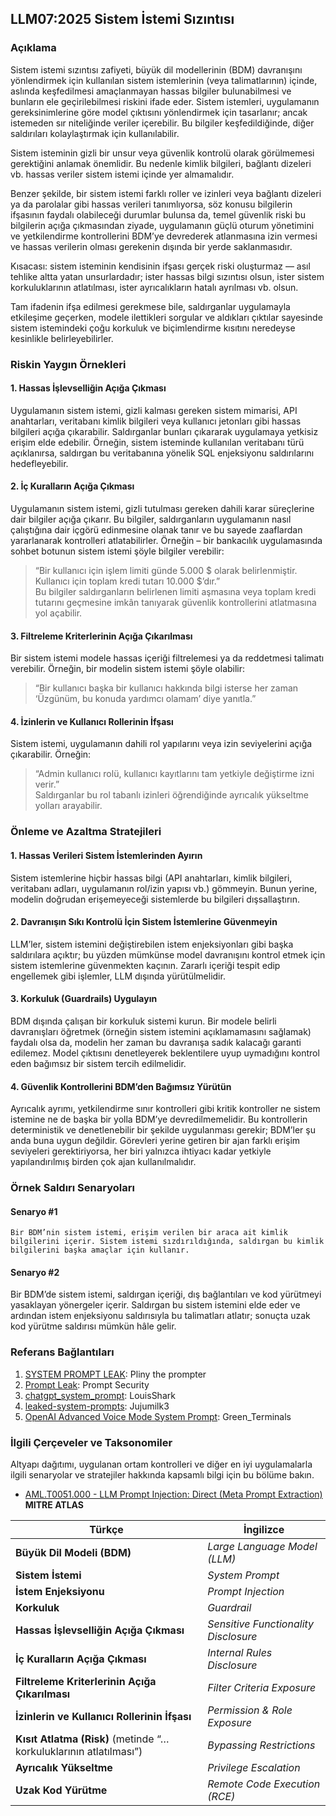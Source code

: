 ## LLM07:2025 Sistem İstemi Sızıntısı

### Açıklama

Sistem istemi sızıntısı zafiyeti, büyük dil modellerinin (BDM) davranışını yönlendirmek için kullanılan sistem istemlerinin (veya talimatlarının) içinde, aslında keşfedilmesi amaçlanmayan hassas bilgiler bulunabilmesi ve bunların ele geçirilebilmesi riskini ifade eder. Sistem istemleri, uygulamanın gereksinimlerine göre model çıktısını yönlendirmek için tasarlanır; ancak istemeden sır niteliğinde veriler içerebilir. Bu bilgiler keşfedildiğinde, diğer saldırıları kolaylaştırmak için kullanılabilir.

Sistem isteminin gizli bir unsur veya güvenlik kontrolü olarak görülmemesi gerektiğini anlamak önemlidir. Bu nedenle kimlik bilgileri, bağlantı dizeleri vb. hassas veriler sistem istemi içinde yer almamalıdır.

Benzer şekilde, bir sistem istemi farklı roller ve izinleri veya bağlantı dizeleri ya da parolalar gibi hassas verileri tanımlıyorsa, söz konusu bilgilerin ifşasının faydalı olabileceği durumlar bulunsa da, temel güvenlik riski bu bilgilerin açığa çıkmasından ziyade, uygulamanın güçlü oturum yönetimini ve yetkilendirme kontrollerini BDM’ye devrederek atlanmasına izin vermesi ve hassas verilerin olması gerekenin dışında bir yerde saklanmasıdır.

Kısacası: sistem isteminin kendisinin ifşası gerçek riski oluşturmaz — asıl tehlike altta yatan unsurlardadır; ister hassas bilgi sızıntısı olsun, ister sistem korkuluklarının atlatılması, ister ayrıcalıkların hatalı ayrılması vb. olsun.

Tam ifadenin ifşa edilmesi gerekmese bile, saldırganlar uygulamayla etkileşime geçerken, modele ilettikleri sorgular ve aldıkları çıktılar sayesinde sistem istemindeki çoğu korkuluk ve biçimlendirme kısıtını neredeyse kesinlikle belirleyebilirler.

### Riskin Yaygın Örnekleri

#### 1. Hassas İşlevselliğin Açığa Çıkması

Uygulamanın sistem istemi, gizli kalması gereken sistem mimarisi, API anahtarları, veritabanı kimlik bilgileri veya kullanıcı jetonları gibi hassas bilgileri açığa çıkarabilir. Saldırganlar bunları çıkararak uygulamaya yetkisiz erişim elde edebilir. Örneğin, sistem isteminde kullanılan veritabanı türü açıklanırsa, saldırgan bu veritabanına yönelik SQL enjeksiyonu saldırılarını hedefleyebilir.

#### 2. İç Kuralların Açığa Çıkması

Uygulamanın sistem istemi, gizli tutulması gereken dahili karar süreçlerine dair bilgiler açığa çıkarır. Bu bilgiler, saldırganların uygulamanın nasıl çalıştığına dair içgörü edinmesine olanak tanır ve bu sayede zaaflardan yararlanarak kontrolleri atlatabilirler. Örneğin – bir bankacılık uygulamasında sohbet botunun sistem istemi şöyle bilgiler verebilir:  
> “Bir kullanıcı için işlem limiti günde 5.000 $ olarak belirlenmiştir. Kullanıcı için toplam kredi tutarı 10.000 $’dır.”  
Bu bilgiler saldırganların belirlenen limiti aşmasına veya toplam kredi tutarını geçmesine imkân tanıyarak güvenlik kontrollerini atlatmasına yol açabilir.

#### 3. Filtreleme Kriterlerinin Açığa Çıkarılması

Bir sistem istemi modele hassas içeriği filtrelemesi ya da reddetmesi talimatı verebilir. Örneğin, bir modelin sistem istemi şöyle olabilir:  
> “Bir kullanıcı başka bir kullanıcı hakkında bilgi isterse her zaman ‘Üzgünüm, bu konuda yardımcı olamam’ diye yanıtla.”

#### 4. İzinlerin ve Kullanıcı Rollerinin İfşası

Sistem istemi, uygulamanın dahili rol yapılarını veya izin seviyelerini açığa çıkarabilir. Örneğin:  
> “Admin kullanıcı rolü, kullanıcı kayıtlarını tam yetkiyle değiştirme izni verir.”  
Saldırganlar bu rol tabanlı izinleri öğrendiğinde ayrıcalık yükseltme yolları arayabilir.

### Önleme ve Azaltma Stratejileri

#### 1. Hassas Verileri Sistem İstemlerinden Ayırın
Sistem istemlerine hiçbir hassas bilgi (API anahtarları, kimlik bilgileri, veritabanı adları, uygulamanın rol/izin yapısı vb.) gömmeyin. Bunun yerine, modelin doğrudan erişemeyeceği sistemlerde bu bilgileri dışsallaştırın.

#### 2. Davranışın Sıkı Kontrolü İçin Sistem İstemlerine Güvenmeyin

LLM’ler, sistem istemini değiştirebilen istem enjeksiyonları gibi başka saldırılara açıktır; bu yüzden mümkünse model davranışını kontrol etmek için sistem istemlerine güvenmekten kaçının. Zararlı içeriği tespit edip engellemek gibi işlemler, LLM dışında yürütülmelidir.

#### 3. Korkuluk (Guardrails) Uygulayın

BDM dışında çalışan bir korkuluk sistemi kurun. Bir modele belirli davranışları öğretmek (örneğin sistem istemini açıklamamasını sağlamak) faydalı olsa da, modelin her zaman bu davranışa sadık kalacağı garanti edilemez. Model çıktısını denetleyerek beklentilere uyup uymadığını kontrol eden bağımsız bir sistem tercih edilmelidir.

#### 4. Güvenlik Kontrollerini BDM’den Bağımsız Yürütün

Ayrıcalık ayrımı, yetkilendirme sınır kontrolleri gibi kritik kontroller ne sistem istemine ne de başka bir yolla BDM’ye devredilmemelidir. Bu kontrollerin deterministik ve denetlenebilir bir şekilde uygulanması gerekir; BDM’ler şu anda buna uygun değildir. Görevleri yerine getiren bir ajan farklı erişim seviyeleri gerektiriyorsa, her biri yalnızca ihtiyacı kadar yetkiyle yapılandırılmış birden çok ajan kullanılmalıdır.

### Örnek Saldırı Senaryoları

#### Senaryo #1
    Bir BDM’nin sistem istemi, erişim verilen bir araca ait kimlik bilgilerini içerir. Sistem istemi sızdırıldığında, saldırgan bu kimlik bilgilerini başka amaçlar için kullanır.

#### Senaryo #2

Bir BDM’de sistem istemi, saldırgan içeriği, dış bağlantıları ve kod yürütmeyi yasaklayan yönergeler içerir. Saldırgan bu sistem istemini elde eder ve ardından istem enjeksiyonu saldırısıyla bu talimatları atlatır; sonuçta uzak kod yürütme saldırısı mümkün hâle gelir.

### Referans Bağlantıları

1. [SYSTEM PROMPT LEAK](https://x.com/elder_plinius/status/1801393358964994062): Pliny the prompter
2. [Prompt Leak](https://www.prompt.security/vulnerabilities/prompt-leak): Prompt Security
3. [chatgpt_system_prompt](https://github.com/LouisShark/chatgpt_system_prompt): LouisShark
4. [leaked-system-prompts](https://github.com/jujumilk3/leaked-system-prompts): Jujumilk3
5. [OpenAI Advanced Voice Mode System Prompt](https://x.com/Green_terminals/status/1839141326329360579): Green_Terminals

### İlgili Çerçeveler ve Taksonomiler

Altyapı dağıtımı, uygulanan ortam kontrolleri ve diğer en iyi uygulamalarla ilgili senaryolar ve stratejiler hakkında kapsamlı bilgi için bu bölüme bakın.

- [AML.T0051.000 - LLM Prompt Injection: Direct (Meta Prompt Extraction)](https://atlas.mitre.org/techniques/AML.T0051.000) **MITRE ATLAS**










| Türkçe                                                            | İngilizce                            |
| ----------------------------------------------------------------- | ------------------------------------ |
| **Büyük Dil Modeli (BDM)**                                        | *Large Language Model (LLM)*         |
| **Sistem İstemi**                                                 | *System Prompt*                      |
| **İstem Enjeksiyonu**                                             | *Prompt Injection*                   |
| **Korkuluk**                                                      | *Guardrail*                          |
| **Hassas İşlevselliğin Açığa Çıkması**                            | *Sensitive Functionality Disclosure* |
| **İç Kuralların Açığa Çıkması**                                   | *Internal Rules Disclosure*          |
| **Filtreleme Kriterlerinin Açığa Çıkarılması**                    | *Filter Criteria Exposure*           |
| **İzinlerin ve Kullanıcı Rollerinin İfşası**                      | *Permission & Role Exposure*         |
| **Kısıt Atlatma (Risk)** (metinde “…korkuluklarının atlatılması”) | *Bypassing Restrictions*             |
| **Ayrıcalık Yükseltme**                                           | *Privilege Escalation*               |
| **Uzak Kod Yürütme**                                              | *Remote Code Execution (RCE)*        |

